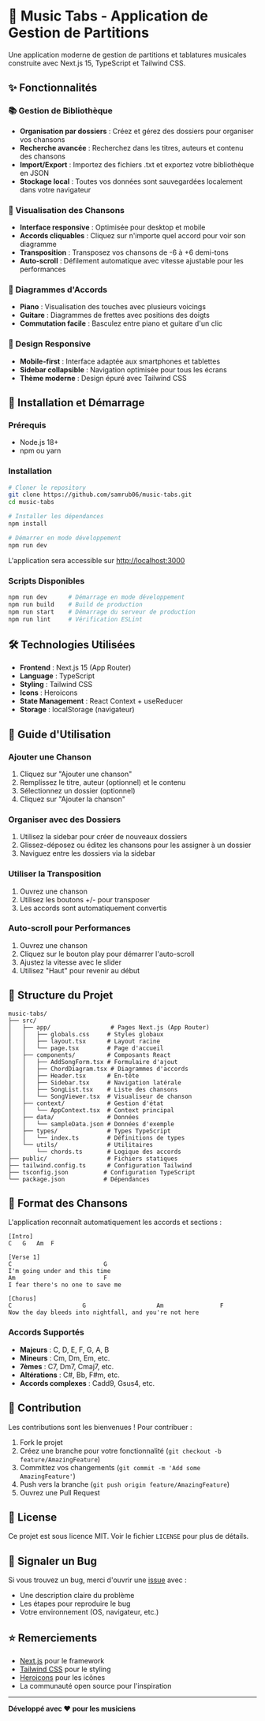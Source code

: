 # 🎸 Music Tabs - Application de Gestion de Partitions

Une application moderne de gestion de partitions et tablatures musicales construite avec Next.js 15, TypeScript et Tailwind CSS.

## ✨ Fonctionnalités

### 📚 Gestion de Bibliothèque
- **Organisation par dossiers** : Créez et gérez des dossiers pour organiser vos chansons
- **Recherche avancée** : Recherchez dans les titres, auteurs et contenu des chansons
- **Import/Export** : Importez des fichiers .txt et exportez votre bibliothèque en JSON
- **Stockage local** : Toutes vos données sont sauvegardées localement dans votre navigateur

### 🎵 Visualisation des Chansons
- **Interface responsive** : Optimisée pour desktop et mobile
- **Accords cliquables** : Cliquez sur n'importe quel accord pour voir son diagramme
- **Transposition** : Transposez vos chansons de -6 à +6 demi-tons
- **Auto-scroll** : Défilement automatique avec vitesse ajustable pour les performances

### 🎹 Diagrammes d'Accords
- **Piano** : Visualisation des touches avec plusieurs voicings
- **Guitare** : Diagrammes de frettes avec positions des doigts
- **Commutation facile** : Basculez entre piano et guitare d'un clic

### 📱 Design Responsive
- **Mobile-first** : Interface adaptée aux smartphones et tablettes
- **Sidebar collapsible** : Navigation optimisée pour tous les écrans
- **Thème moderne** : Design épuré avec Tailwind CSS

## 🚀 Installation et Démarrage

### Prérequis
- Node.js 18+ 
- npm ou yarn

### Installation
```bash
# Cloner le repository
git clone https://github.com/samrub06/music-tabs.git
cd music-tabs

# Installer les dépendances
npm install

# Démarrer en mode développement
npm run dev
```

L'application sera accessible sur [http://localhost:3000](http://localhost:3000)

### Scripts Disponibles
```bash
npm run dev      # Démarrage en mode développement
npm run build    # Build de production
npm run start    # Démarrage du serveur de production
npm run lint     # Vérification ESLint
```

## 🛠️ Technologies Utilisées

- **Frontend** : Next.js 15 (App Router)
- **Language** : TypeScript
- **Styling** : Tailwind CSS
- **Icons** : Heroicons
- **State Management** : React Context + useReducer
- **Storage** : localStorage (navigateur)

## 📖 Guide d'Utilisation

### Ajouter une Chanson
1. Cliquez sur "Ajouter une chanson"
2. Remplissez le titre, auteur (optionnel) et le contenu
3. Sélectionnez un dossier (optionnel)
4. Cliquez sur "Ajouter la chanson"

### Organiser avec des Dossiers
1. Utilisez la sidebar pour créer de nouveaux dossiers
2. Glissez-déposez ou éditez les chansons pour les assigner à un dossier
3. Naviguez entre les dossiers via la sidebar

### Utiliser la Transposition
1. Ouvrez une chanson
2. Utilisez les boutons +/- pour transposer
3. Les accords sont automatiquement convertis

### Auto-scroll pour Performances
1. Ouvrez une chanson
2. Cliquez sur le bouton play pour démarrer l'auto-scroll
3. Ajustez la vitesse avec le slider
4. Utilisez "Haut" pour revenir au début

## 📁 Structure du Projet

```
music-tabs/
├── src/
│   ├── app/                 # Pages Next.js (App Router)
│   │   ├── globals.css     # Styles globaux
│   │   ├── layout.tsx      # Layout racine
│   │   └── page.tsx        # Page d'accueil
│   ├── components/         # Composants React
│   │   ├── AddSongForm.tsx # Formulaire d'ajout
│   │   ├── ChordDiagram.tsx # Diagrammes d'accords
│   │   ├── Header.tsx      # En-tête
│   │   ├── Sidebar.tsx     # Navigation latérale
│   │   ├── SongList.tsx    # Liste des chansons
│   │   └── SongViewer.tsx  # Visualiseur de chanson
│   ├── context/            # Gestion d'état
│   │   └── AppContext.tsx  # Context principal
│   ├── data/               # Données
│   │   └── sampleData.json # Données d'exemple
│   ├── types/              # Types TypeScript
│   │   └── index.ts        # Définitions de types
│   └── utils/              # Utilitaires
│       └── chords.ts       # Logique des accords
├── public/                 # Fichiers statiques
├── tailwind.config.ts      # Configuration Tailwind
├── tsconfig.json          # Configuration TypeScript
└── package.json           # Dépendances
```

## 🎼 Format des Chansons

L'application reconnaît automatiquement les accords et sections :

```
[Intro]
C   G   Am  F

[Verse 1]
C                          G
I'm going under and this time
Am                         F
I fear there's no one to save me

[Chorus]
C                    G                    Am                F
Now the day bleeds into nightfall, and you're not here
```

### Accords Supportés
- **Majeurs** : C, D, E, F, G, A, B
- **Mineurs** : Cm, Dm, Em, etc.
- **7èmes** : C7, Dm7, Cmaj7, etc.
- **Altérations** : C#, Bb, F#m, etc.
- **Accords complexes** : Cadd9, Gsus4, etc.

## 🤝 Contribution

Les contributions sont les bienvenues ! Pour contribuer :

1. Fork le projet
2. Créez une branche pour votre fonctionnalité (`git checkout -b feature/AmazingFeature`)
3. Committez vos changements (`git commit -m 'Add some AmazingFeature'`)
4. Push vers la branche (`git push origin feature/AmazingFeature`)
5. Ouvrez une Pull Request

## 📝 License

Ce projet est sous licence MIT. Voir le fichier `LICENSE` pour plus de détails.

## 🐛 Signaler un Bug

Si vous trouvez un bug, merci d'ouvrir une [issue](https://github.com/samrub06/music-tabs/issues) avec :
- Une description claire du problème
- Les étapes pour reproduire le bug
- Votre environnement (OS, navigateur, etc.)

## ⭐ Remerciements

- [Next.js](https://nextjs.org/) pour le framework
- [Tailwind CSS](https://tailwindcss.com/) pour le styling
- [Heroicons](https://heroicons.com/) pour les icônes
- La communauté open source pour l'inspiration

---

**Développé avec ❤️ pour les musiciens**

